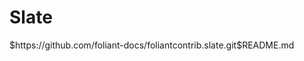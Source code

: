 # Slate

<include sethead="2" nohead="true">
    $https://github.com/foliant-docs/foliantcontrib.slate.git$README.md
</include>
